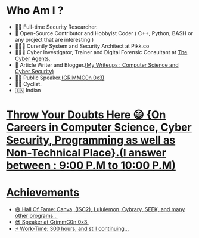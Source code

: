 # Who Am I ? 

- 👨‍💻 Full-time Security Researcher.
- 🌱 Open-Source Contributor and Hobbyist Coder ( C++, Python, BASH or any project that are interesting )
- 🧑🏾‍💻 Curently System and Security Architect at Pikk.co
- 🕵🏻‍♀️ Cyber Investigator, Trainer and Digital Forensic Consultant at <a href = "https://techagents.in/index.php/team1/">The Cyber Agents.</a>
- 👯 Article Writer and Blogger.<a href = "https://fardeenahmed410.medium.com/">(My Writeups : Computer Science and Cyber Security)</a>
- 🤵🏻 Public Speaker.<a href = "https://www.grimm-co.com/grimmcon-0x3-speakers">(GRIMMC0n 0x3)</a>
- 🚴🏿 Cyclist.
- 🇮🇳   Indian

 <h1> <a href = "https://www.quora.com/q/xutlhmgrwldfziek?invite_code=eYwiDitSr01ZP73W6oGS">Throw Your Doubts Here 😄 {On Careers in Computer Science, Cyber Security, Programming as well as Non-Technical Place}.(I answer between : 9:00 P.M to 10:00 P.M) </h1>

# Achievements
- 😄 Hall Of Fame: Canva, (ISC2), Lululemon, Cybrary, SEEK, and many other programs...
- 😎 Speaker at GrimmC0n 0x3.
- ⚡ Work-Time: 300 hours, and still continuing...


  
